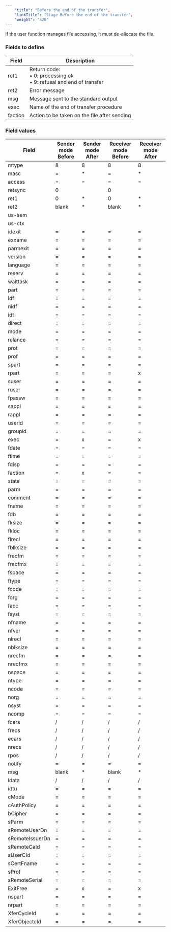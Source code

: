 ```yaml
---
    "title": "Before the end of the transfer",
    "linkTitle": "Stage Before the end of the transfer",
    "weight": "420"
---
```

If the user function manages file accessing, it must de-allocate the
file.

### Fields to define


| Field  | Description  |
| --- | --- |
| ret1 | Return code:<br/> • 0: processing ok<br/> • 9: refusal and end of transfer  |
| ret2 | Error message  |
| msg | Message sent to the standard output  |
| exec | Name of the end of transfer procedure  |
| faction | Action to be taken on the file after sending |


### Field values


| Field | Sender mode<br /> Before  | Sender mode<br /> After  | Receiver mode<br /> Before  | Receiver mode<br /> After  |
| --- | --- | --- | --- | --- |
| mtype | 8 | 8 | 8 | 8 |
| masc | = | * | = | * |
| access | = | = | = | = |
| retsync | 0 |   | 0 |   |
| ret1 | 0 | * | 0 | * |
| ret2 | blank | * | blank | * |
| us-sem |   |   |   |   |
| us-ctx |   |   |   |   |
| idexit | = | = | = | = |
| exname | = | = | = | = |
| parmexit | = | = | = | = |
| version | = | = | = | = |
| language | = | = | = | = |
| reserv | = | = | = | = |
| waittask | = | = | = | = |
| part | = | = | = | = |
| idf | = | = | = | = |
| nidf | = | = | = | = |
| idt | = | = | = | = |
| direct | = | = | = | = |
| mode | = | = | = | = |
| relance | = | = | = | = |
| prot | = | = | = | = |
| prof | = | = | = | = |
| spart | = | = | = | = |
| rpart | = | = | = | x |
| suser | = | = | = | = |
| ruser | = | = | = | = |
| fpassw | = | = | = | = |
| sappl | = | = | = | = |
| rappl | = | = | = | = |
| userid | = | = | = | = |
| groupid | = | = | = | = |
| exec | = | x | = | x |
| fdate | = | = | = | = |
| ftime | = | = | = | = |
| fdisp | = | = | = | = |
| faction | = | x | = | = |
| state | = | = | = | = |
| parm | = | = | = | = |
| comment | = | = | = | = |
| fname | = | = | = | = |
| fdb | = | = | = | = |
| fksize | = | = | = | = |
| fkloc | = | = | = | = |
| flrecl | = | = | = | = |
| fblksize | = | = | = | = |
| frecfm | = | = | = | = |
| frecfmx | = | = | = | = |
| fspace | = | = | = | = |
| ftype | = | = | = | = |
| fcode | = | = | = | = |
| forg | = | = | = | = |
| facc | = | = | = | = |
| fsyst | = | = | = | = |
| nfname | = | = | = | = |
| nfver | = | = | = | = |
| nlrecl | = | = | = | = |
| nblksize | = | = | = | = |
| nrecfm | = | = | = | = |
| nrecfmx | = | = | = | = |
| nspace | = | = | = | = |
| ntype | = | = | = | = |
| ncode | = | = | = | = |
| norg | = | = | = | = |
| nsyst | = | = | = | = |
| ncomp | = | = | = | = |
| fcars | / | / | / | / |
| frecs | / | / | / | / |
| ecars | / | / | / | / |
| nrecs | / | / | / | / |
| rpos | / | / | / | / |
| notify | = | = | = | = |
| msg | blank | * | blank | * |
| ldata | / | / | / | / |
| idtu | = | = | = | = |
| cMode | = | = | = | = |
| cAuthPolicy | = | = | = | = |
| bCipher | = | = | = | = |
| sParm | = | = | = | = |
| sRemoteUserDn | = | = | = | = |
| sRemoteIssuerDn | = | = | = | = |
| sRemoteCaId | = | = | = | = |
| sUserCId | = | = | = | = |
| sCertFname | = | = | = | = |
| sProf | = | = | = | = |
| sRemoteSerial | = | = | = | = |
| ExitFree | = | x | = | x |
| nspart | = | = | = | = |
| nrpart | = | = | = | = |
| XferCycleId | = | = | = | = |
| XferObjectcId | = | = | = | = |

